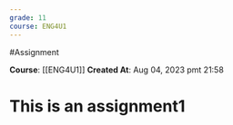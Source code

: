 ```yaml
---
grade: 11
course: ENG4U1
---
```


#Assignment

**Course**: [[ENG4U1]]
**Created At**: Aug 04, 2023 pmt 21:58
# This is an assignment1